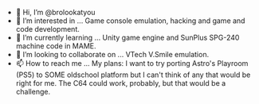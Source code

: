 - 👋 Hi, I’m @brolookatyou
- 👀 I’m interested in ... Game console emulation, hacking and game and code development.
- 🌱 I’m currently learning ... Unity game engine and SunPlus SPG-240 machine code in MAME.
- 💞️ I’m looking to collaborate on ... VTech V.Smile emulation.
- 📫 How to reach me ...
My plans:
I want to try porting Astro's Playroom (PS5) to SOME oldschool platform but I can't think of any that would be right for me.
The C64 could work, probably, but that would be a challenge.

<!---
brolookatyou/brolookatyou is a ✨ special ✨ repository because its `README.md` (this file) appears on your GitHub profile.
You can click the Preview link to take a look at your changes.
--->
